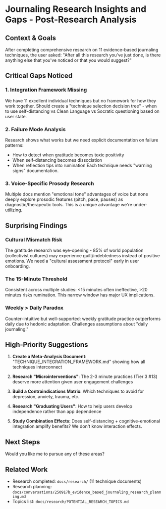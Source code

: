 # Journaling Research Insights and Gaps - Post-Research Analysis

## Context & Goals

After completing comprehensive research on 11 evidence-based journaling techniques, the user asked: "After all this research you've just done, is there anything else that you've noticed or that you would suggest?"

## Critical Gaps Noticed

### 1. Integration Framework Missing
We have 11 excellent individual techniques but no framework for how they work together. Should create a "technique selection decision tree" - when to use self-distancing vs Clean Language vs Socratic questioning based on user state.

### 2. Failure Mode Analysis
Research shows what works but we need explicit documentation on failure patterns:
- How to detect when gratitude becomes toxic positivity
- When self-distancing becomes dissociation
- When reflection tips into rumination
Each technique needs "warning signs" documentation.

### 3. Voice-Specific Prosody Research
Multiple docs mention "emotional tone" advantages of voice but none deeply explore prosodic features (pitch, pace, pauses) as diagnostic/therapeutic tools. This is a unique advantage we're under-utilizing.

## Surprising Findings

### Cultural Mismatch Risk
The gratitude research was eye-opening - 85% of world population (collectivist cultures) may experience guilt/indebtedness instead of positive emotions. We need a "cultural assessment protocol" early in user onboarding.

### The 15-Minute Threshold
Consistent across multiple studies: <15 minutes often ineffective, >20 minutes risks rumination. This narrow window has major UX implications.

### Weekly > Daily Paradox
Counter-intuitive but well-supported: weekly gratitude practice outperforms daily due to hedonic adaptation. Challenges assumptions about "daily journaling."

## High-Priority Suggestions

1. **Create a Meta-Analysis Document**: "TECHNIQUE_INTEGRATION_FRAMEWORK.md" showing how all techniques interconnect

2. **Research "Microinterventions"**: The 2-3 minute practices (Tier 3 #13) deserve more attention given user engagement challenges

3. **Build a Contraindications Matrix**: Which techniques to avoid for depression, anxiety, trauma, etc.

4. **Research "Graduating Users"**: How to help users develop independence rather than app dependence

5. **Study Combination Effects**: Does self-distancing + cognitive-emotional integration amplify benefits? We don't know interaction effects.

## Next Steps

Would you like me to pursue any of these areas?

## Related Work

- Research completed: `docs/research/` (11 technique documents)
- Research planning: `docs/conversations/250917b_evidence_based_journaling_research_planning.md`
- Topics list: `docs/research/POTENTIAL_RESEARCH_TOPICS.md`